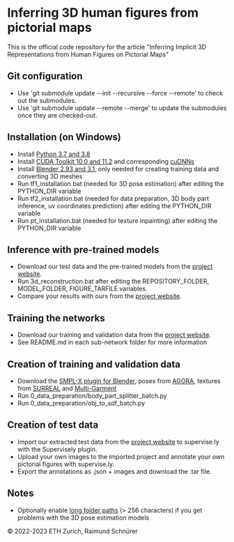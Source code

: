 # Inferring 3D human figures from pictorial maps 

This is the official code repository for the article "Inferring Implicit 3D Representations from Human Figures on Pictorial Maps"

## Git configuration

* Use 'git submodule update --init --recursive --force --remote' to check out the submodules.
* Use 'git submodule update --remote --merge' to update the submodules once they are checked-out.

## Installation (on Windows)

* Install [Python 3.7 and 3.8](https://www.python.org/downloads/)
* Install [CUDA Toolkit 10.0 and 11.2](https://developer.nvidia.com/cuda-downloads) and corresponding [cuDNNs](https://developer.nvidia.com/rdp/cudnn-download)
* Install [Blender 2.93 and 3.1](https://www.blender.org/download/), only needed for creating training data and converting 3D meshes 
* Run tf1_installation.bat (needed for 3D pose estimation) after editing the PYTHON_DIR variable 
* Run tf2_installation.bat (needed for data preparation, 3D body part inference, uv coordinates prediction) after editing the PYTHON_DIR variable
* Run pt_installation.bat (needed for texture inpainting) after editing the PYTHON_DIR variable

## Inference with pre-trained models

* Download our test data and the pre-trained models from the [project website](http://narrat3d.ethz.ch/3d-humans-from-pictorial-maps/).
* Run 3d_reconstruction.bat after editing the REPOSITORY_FOLDER, MODEL_FOLDER, FIGURE_TARFILE variables. 
* Compare your results with ours from the [project website](http://narrat3d.ethz.ch/3d-humans-from-pictorial-maps/).

## Training the networks

* Download our training and validation data from the [project website](http://narrat3d.ethz.ch/3d-humans-from-pictorial-maps/).
* See README.md in each sub-network folder for more information

## Creation of training and validation data

* Download the [SMPL-X plugin for Blender](https://smpl-x.is.tue.mpg.de/), poses from [AGORA](https://agora.is.tue.mpg.de/), textures from [SURREAL](https://www.di.ens.fr/willow/research/surreal/data/) and [Multi-Garment](http://virtualhumans.mpi-inf.mpg.de/mgn/)
* Run 0_data_preparation/body_part_splitter_batch.py
* Run 0_data_preparation/obj_to_sdf_batch.py

## Creation of test data

* Import our extracted test data from the [project website](http://narrat3d.ethz.ch/3d-humans-from-pictorial-maps/) to supervise.ly with the Supervisely plugin.
* Upload your own images to the imported project and annotate your own pictorial figures with supervise.ly.
* Export the annotations as .json + images and download the .tar file.

## Notes

* Optionally enable [long folder paths](https://docs.microsoft.com/en-us/windows/win32/fileio/maximum-file-path-limitation?tabs=registry#enable-long-paths-in-windows-10-version-1607-and-later) (> 256 characters) if you get problems with the 3D pose estimation models

© 2022-2023 ETH Zurich, Raimund Schnürer